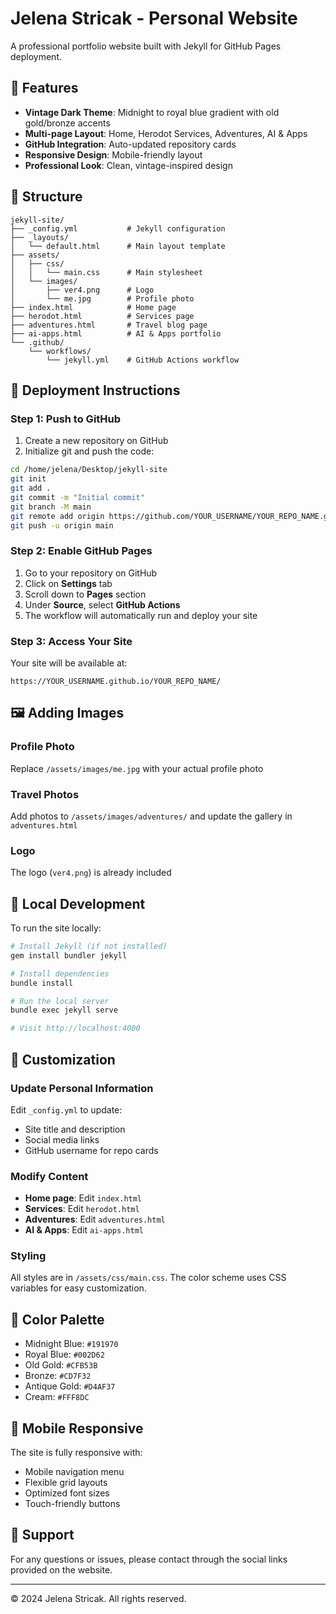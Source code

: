 # Jelena Stricak - Personal Website

A professional portfolio website built with Jekyll for GitHub Pages deployment.

## 🎨 Features

- **Vintage Dark Theme**: Midnight to royal blue gradient with old gold/bronze accents
- **Multi-page Layout**: Home, Herodot Services, Adventures, AI & Apps
- **GitHub Integration**: Auto-updated repository cards
- **Responsive Design**: Mobile-friendly layout
- **Professional Look**: Clean, vintage-inspired design

## 📂 Structure

```
jekyll-site/
├── _config.yml           # Jekyll configuration
├── _layouts/
│   └── default.html      # Main layout template
├── assets/
│   ├── css/
│   │   └── main.css      # Main stylesheet
│   └── images/
│       ├── ver4.png      # Logo
│       └── me.jpg        # Profile photo
├── index.html            # Home page
├── herodot.html          # Services page
├── adventures.html       # Travel blog page
├── ai-apps.html          # AI & Apps portfolio
└── .github/
    └── workflows/
        └── jekyll.yml    # GitHub Actions workflow
```

## 🚀 Deployment Instructions

### Step 1: Push to GitHub

1. Create a new repository on GitHub
2. Initialize git and push the code:

```bash
cd /home/jelena/Desktop/jekyll-site
git init
git add .
git commit -m "Initial commit"
git branch -M main
git remote add origin https://github.com/YOUR_USERNAME/YOUR_REPO_NAME.git
git push -u origin main
```

### Step 2: Enable GitHub Pages

1. Go to your repository on GitHub
2. Click on **Settings** tab
3. Scroll down to **Pages** section
4. Under **Source**, select **GitHub Actions**
5. The workflow will automatically run and deploy your site

### Step 3: Access Your Site

Your site will be available at:
```
https://YOUR_USERNAME.github.io/YOUR_REPO_NAME/
```

## 🖼️ Adding Images

### Profile Photo
Replace `/assets/images/me.jpg` with your actual profile photo

### Travel Photos
Add photos to `/assets/images/adventures/` and update the gallery in `adventures.html`

### Logo
The logo (`ver4.png`) is already included

## 🔧 Local Development

To run the site locally:

```bash
# Install Jekyll (if not installed)
gem install bundler jekyll

# Install dependencies
bundle install

# Run the local server
bundle exec jekyll serve

# Visit http://localhost:4000
```

## 📝 Customization

### Update Personal Information
Edit `_config.yml` to update:
- Site title and description
- Social media links
- GitHub username for repo cards

### Modify Content
- **Home page**: Edit `index.html`
- **Services**: Edit `herodot.html`
- **Adventures**: Edit `adventures.html`
- **AI & Apps**: Edit `ai-apps.html`

### Styling
All styles are in `/assets/css/main.css`. The color scheme uses CSS variables for easy customization.

## 🎨 Color Palette

- Midnight Blue: `#191970`
- Royal Blue: `#002D62`
- Old Gold: `#CFB53B`
- Bronze: `#CD7F32`
- Antique Gold: `#D4AF37`
- Cream: `#FFF8DC`

## 📱 Mobile Responsive

The site is fully responsive with:
- Mobile navigation menu
- Flexible grid layouts
- Optimized font sizes
- Touch-friendly buttons

## 🤝 Support

For any questions or issues, please contact through the social links provided on the website.

---

© 2024 Jelena Stricak. All rights reserved.
